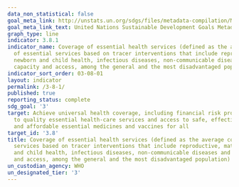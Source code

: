 ```yaml
---
data_non_statistical: false
goal_meta_link: http://unstats.un.org/sdgs/files/metadata-compilation/Metadata-Goal-3.pdf
goal_meta_link_text: United Nations Sustainable Development Goals Metadata (pdf 865kB)
graph_type: line
indicator: 3.8.1
indicator_name: Coverage of essential health services (defined as the average coverage
  of essential services based on tracer interventions that include reproductive, maternal,
  newborn and child health, infectious diseases, non-communicable diseases and service
  capacity and access, among the general and the most disadvantaged population)
indicator_sort_order: 03-08-01
layout: indicator
permalink: /3-8-1/
published: true
reporting_status: complete
sdg_goal: '3'
target: Achieve universal health coverage, including financial risk protection, access
  to quality essential health-care services and access to safe, effective, quality
  and affordable essential medicines and vaccines for all
target_id: '3.8'
title: Coverage of essential health services (defined as the average coverage of essential
  services based on tracer interventions that include reproductive, maternal, newborn
  and child health, infectious diseases, non-communicable diseases and service capacity
  and access, among the general and the most disadvantaged population)
un_custodian_agency: WHO
un_designated_tier: '3'
---
```

